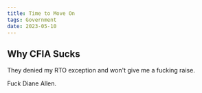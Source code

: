 ```yaml
---
title: Time to Move On
tags: Government
date: 2023-05-10
---
```


## Why CFIA Sucks

They denied my RTO exception and won't give me a fucking raise.

Fuck Diane Allen.
